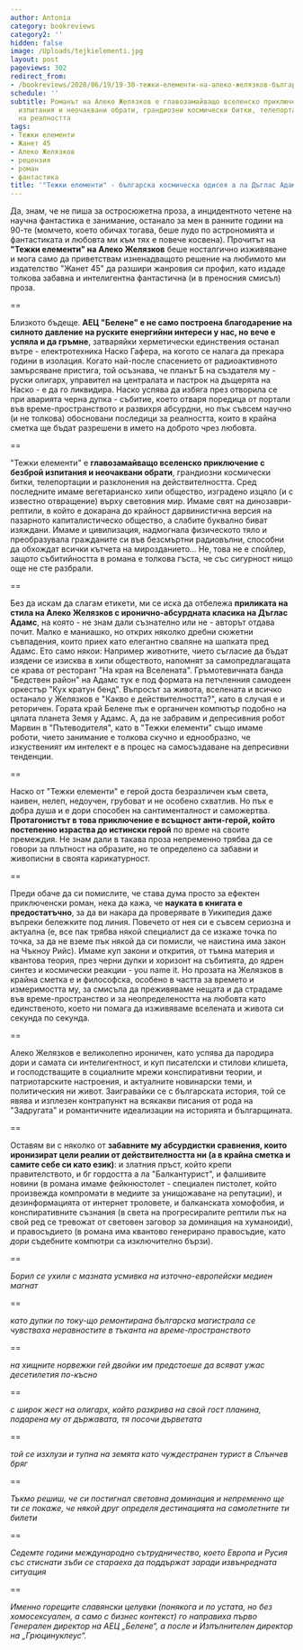 ```yaml
---
author: Antonia
category: bookreviews
category2: ''
hidden: false
image: /Uploads/tejkielementi.jpg
layout: post
pageviews: 302
redirect_from:
- /bookreviews/2020/06/19/19-30-тежки-елементи-на-алеко-желязков-българският-дъглас-адамс
schedule: ''
subtitle: Романът на Алеко Желязков е главозамайващо вселенско приключение с безброй
  изпитания и неочаквани обрати, грандиозни космически битки, телепортации и разклонения
  на реалността
tags:
- Тежки елементи
- Жанет 45
- Алеко Желязков
- рецензия
- роман
- фантастика
title: '"Тежки елементи" - българска космическа одисея а ла Дъглас Адамс '
---
```


Да, знам, че не пиша за остросюжетна проза, а инцидентното четене на научна фантастика е занимание, останало за мен в ранните години на 90-те (момчето, което обичах тогава, беше лудо по астрономията и фантастиката и любовта ми към тях е повече косвена). Прочитът на **"Тежки елементи" на Алеко Желязков** беше носталгично изживяване и мога само да приветствам изненадващото решение на любимото ми издателство "Жанет 45" да разшири жанровия си профил, като издаде толкова забавна и интелигентна фантастична (и в преносния смисъл) проза.

\==

Близкото бъдеще. **АЕЦ "Белене" е не само построена благодарение на силното давление на руските енергийни интереси у нас, но вече е успяла и да гръмне**, затваряйки херметически единствения останал вътре - електротехника Наско Гафера, на когото се налага да прекара години в изолация. Когато най-после спасението от радиоактивното замърсяване пристига, той осъзнава, че планът Б на създателя му - руски олигарх, управител на централата и пастрок на дъщерята на Наско - е да го ликвидира. Наско успява да избяга през отворила се при аварията черна дупка - събитие, което отваря поредица от портали във време-пространството и развихря абсурдни, но пък съвсем научно (и не толкова) обосновани последици за реалността, които в крайна сметка ще бъдат разрешени в името на доброто чрез любовта. 

\==

"Тежки елементи" е **главозамайващо вселенско приключение с безброй изпитания и неочаквани обрати**, грандиозни космически битки, телепортации и разклонения на действителността. Сред последните имаме вегетарианско хипи общество, изградено изцяло (и с известно отвращение) върху световния мир. Имаме свят на динозаври-рептили, в който е докарана до крайност дарвинистична версия на пазарното капиталистическо общество, а слабите буквално биват изяждани. Имаме и цивилизация, надмогнала физическото тяло и преобразувала гражданите си във безсмъртни радиовълни, способни да обхождат всички кътчета на мирозданието... Не, това не е спойлер, защото събитийността в романа е толкова гъста, че със сигурност нищо още не сте разбрали.

\==

Без да искам да слагам етикети, ми се иска да отбележа **приликата на стила на Алеко Желязков с иронично-абсурдната класика на Дъглас Адамс**, на която - не знам дали съзнателно или не - авторът отдава почит. Малко е маниашко, но открих няколко дребни сюжетни съвпадения, които приех като елегантно сваляне на шапката пред Адамс. Ето само някои: Например животните, чието съгласие да бъдат изядени се изисква в хипи обществото, напомнят за самопредлагащата се крава от ресторант "На края на Вселената". Гръмотевичната банда "Бедствен район" на Адамс тук е под формата на петчленния самодеен оркестър "Кух кратун бенд". Въпросът за живота, вселената и всичко останало у Желязков е "Какво е действителността?", като в случая е и реторичен. Гората край Белене пък е органичен компютър подобно на цялата планета Земя у Адамс. А, да не забравим и депресивния робот Марвин в "Пътеводителя", като в "Тежки елементи" също имаме роботи, чието занимание е толкова скучно и еднообразно, че изкуственият им интелект е в процес на самосъздаване на депресивни тенденции.

\==

Наско от "Тежки елементи" е герой доста безразличен към света, наивен, нелеп, недоучен, грубоват и не особено схватлив. Но пък е добра душа и е дори способен на сантименталност и саможертва. **Протагонистът в това приключение е всъщност анти-герой, който постепенно израства до истински герой** по време на своите премеждия. Не знам дали в такава проза непременно трябва да се говори за плътност на образите, но те определено са забавни и живописни в своята карикатурност.

\==

Преди обаче да си помислите, че става дума просто за ефектен приключенски роман, нека да кажа, че **науката в книгата е предостатъчно**, за да ви накара да проверявате в Уикипедия даже въпреки бележките под линия. Повечето от нея си е съвсем сериозна и актуална (е, все пак трябва някой специалист да се изкаже точка по точка, за да не вземе пък някой да си помисли, че наистина има закон на Чъкноу Рийс). Имаме куп закони и открития, от тъмна материя и квантова теория, през черни дупки и хоризонт на събитията, до ядрен синтез и космически реакции - you name it. Но прозата на Желязков в крайна сметка е и философска, особено в частта за времето и измеримостта му, за смисъла да преживяваме нещата и да страдаме във време-пространство и за неопределеността на любовта като единственото, което ни помага да изживяваме вселената и живота си секунда по секунда.

\==

Алеко Желязков е великолепно ироничен, като успява да пародира дори и самата си интелигентност, и куп писателски и стилови клишета, и господстващите в социалните мрежи конспиративни теории, и патриотарските настроения, и актуалните новинарски теми, и политическия ни живот. Заигравайки се с българската история, той се явява и изплезен контрапункт на всякакви писания от рода на "Задругата" и романтичните идеализации на историята и българщината. 

\==

Оставям ви с няколко от **забавните му абсурдистки сравнения, които иронизират цели реалии от действителността ни (а в крайна сметка и самите себе си като език)**: и златния пръст, който крепи правителството, и бг гордостта а ла "Балкантурист", и фалшивите новини (в романа имаме фейкнюстолет - специален пистолет, който произвежда компромати в медиите за унищожаване на репутации), и дезинформацията от интернет троловете, и балканската хомофобия, и конспиративните съзнания (в света на прогресиралите рептили пък на свой ред се тревожат от световен заговор за доминация на хуманоиди), и правосъдието (в романа има квантово генерирано правосъдие, като *дори* съдебните компютри са изключително бързи).

\==

*Борил се ухили с мазната усмивка на източно-европейски медиен магнат*

\==

*като дупки по току-що ремонтирана българска магистрала се чувстваха неравностите в тъканта на време-пространството*

\==

*на хищните норвежки гей двойки им предстоеше да всяват ужас десетилетия по-късно*

\==

*с широк жест на олигарх, който разкрива на свой гост планина, подарена му от държавата, тя посочи дърветата*

\==

*той се изхлузи и тупна на земята като чуждестранен турист в Слънчев бряг*

\==

*Тъкмо решиш, че си постигнал световна доминация и непременно ще ти се покаже, че някой друг определя дестинацията на самолетните ти билети*

\==

*Седемте години международно сътрудничество, което Европа и Русия със стиснати зъби се стараеха
да поддържат заради извънредната ситуация*

\==

*Именно горещите славянски целувки (понякога и по устата, но без хомосексуален, а само с бизнес контекст) го направиха първо Генерален директор на АЕЦ „Белене“, а после и Изпълнителен директор на „Грюцинуклеус“.*